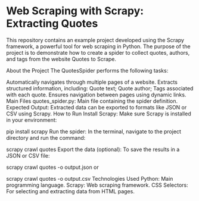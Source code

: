 <h1>Web Scraping with Scrapy: Extracting Quotes</h1>
This repository contains an example project developed using the Scrapy framework, a powerful tool for web scraping in Python. The purpose of the project is to demonstrate how to create a spider to collect quotes, authors, and tags from the website Quotes to Scrape.

About the Project
The QuotesSpider performs the following tasks:

Automatically navigates through multiple pages of a website.
Extracts structured information, including:
Quote text;
Quote author;
Tags associated with each quote.
Ensures navigation between pages using dynamic links.
Main Files
quotes_spider.py: Main file containing the spider definition.
Expected Output: Extracted data can be exported to formats like JSON or CSV using Scrapy.
How to Run
Install Scrapy: Make sure Scrapy is installed in your environment:

pip install scrapy
Run the spider: In the terminal, navigate to the project directory and run the command:

scrapy crawl quotes
Export the data (optional): To save the results in a JSON or CSV file:


scrapy crawl quotes -o output.json
or

scrapy crawl quotes -o output.csv
Technologies Used
Python: Main programming language.
Scrapy: Web scraping framework.
CSS Selectors: For selecting and extracting data from HTML pages.

